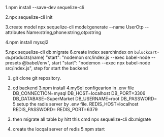1.npm install --save-dev sequelize-cli

2.npx sequelize-cli init

3.create model npx sequelize-cli model:generate --name UserOtp --attributes Name:string,phone:string,otp:string

4.npm install mysql2

5.npx sequelize-cli db:migrate
6.create index searchindex on `buluckcart-db`.products(name)
"start": "nodemon src/index.js --exec babel-node --presets @babel/env",
start
"start": "nodemon --exec npx babel-node src/index.js",
step for start the backend

1. git clone git repository.
2. cd backend
   3.npm install
   4.mySql configearion in .env file
   DB_CONNECTION=mysql
   DB_HOST=localhost
   DB_PORT=3306
   DB_DATABASE=SuperMarket
   DB_USERNAME=root
   DB_PASSWORD=
   5.setup the radis server by .env file.
   REDIS_HOST=localhost
   REDIS_PASSWORD=
   REDIS_PORT=6379

3. then migrate all table by hitt this cmd
   npx sequelize-cli db:migrate
4. create the locqal server of redis
   5.npm start
